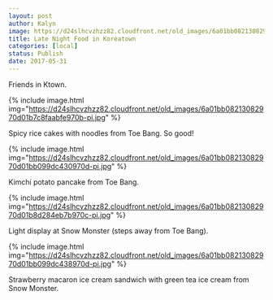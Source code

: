 ```yaml
---
layout: post
author: Kalyn
image: https://d24slhcvzhzz82.cloudfront.net/old_images/6a01bb08213082970d01b7c8faabec970b-pi.jpg
title: Late Night Food in Koreatown
categories: [local]
status: Publish
date: 2017-05-31
---
```



<div class="photo-caption caption-xid-6a01bb08213082970d01b7c8faabec970b" id="caption-xid-6a01bb08213082970d01b7c8faabec970b">Friends in Ktown.


{% include image.html img="https://d24slhcvzhzz82.cloudfront.net/old_images/6a01bb08213082970d01b7c8faabfe970b-pi.jpg" %}<div class="photo-caption caption-xid-6a01bb08213082970d01b7c8faabfe970b" id="caption-xid-6a01bb08213082970d01b7c8faabfe970b">Spicy rice cakes with noodles from Toe Bang. So good!


{% include image.html img="https://d24slhcvzhzz82.cloudfront.net/old_images/6a01bb08213082970d01bb099dc430970d-pi.jpg" %}<div class="photo-caption caption-xid-6a01bb08213082970d01bb099dc430970d" id="caption-xid-6a01bb08213082970d01bb099dc430970d">Kimchi potato pancake from Toe Bang.


{% include image.html img="https://d24slhcvzhzz82.cloudfront.net/old_images/6a01bb08213082970d01b8d284eb7b970c-pi.jpg" %}<div class="photo-caption caption-xid-6a01bb08213082970d01b8d284eb7b970c" id="caption-xid-6a01bb08213082970d01b8d284eb7b970c">Light display at Snow Monster (steps away from Toe Bang).


{% include image.html img="https://d24slhcvzhzz82.cloudfront.net/old_images/6a01bb08213082970d01bb099dc438970d-pi.jpg" %}<div class="photo-caption caption-xid-6a01bb08213082970d01bb099dc438970d" id="caption-xid-6a01bb08213082970d01bb099dc438970d">Strawberry macaron ice cream sandwich with green tea ice cream from Snow Monster.

